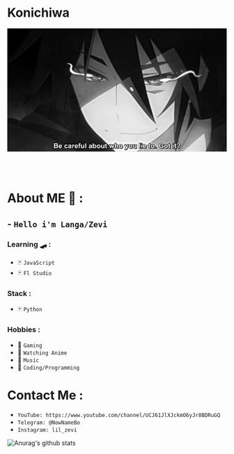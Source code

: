 # Konichiwa
<div align="center">
<img hight="300" width="700" alt="GIF" align="center" src="https://github.com/LilZevi/LilZevi/blob/main/93195.gif">
</div>

</br>
</br>
</br>


# About ME 💬 :
## - `Hello i'm Langa/Zevi`
### Learning 🛹 :
- 🃏 `JavaScript`
- 🃏 `Fl Studio`
### Stack :
- 🃏 `Python`
### Hobbies : 
- 🎲 `Gaming`
- 🎲 `Watching Anime`
- 🎲 `Music`
- 🎲 `Coding/Programming`
# Contact Me :
- `YouTube: https://www.youtube.com/channel/UCJ61JlXJckmO6yJr8BDRuGQ`
- `Telegram: @NowNameBo`
- `Instagram: lil_zevi`

![Anurag's github stats](https://github-readme-stats.vercel.app/api?username=LilZevi&show_icons=true&theme=dark)

